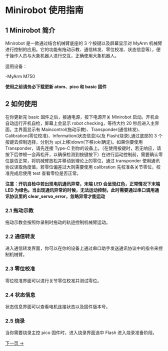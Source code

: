 # Minirobot 使用指南

## 1 Minirobot 简介

Minirobot 是一款通过结合机械臂底座的 3 个按键以及屏幕显示对 MyArm 机械臂进行控制的应用。它的功能有拖动示教、通信转发、零位校准、状态信息等），便于操作人员与大象机器人进行交互，正确使用大象机器人。

适用设备：

-MyArm M750

**使用之前请务必下载更新 atom、pico 和 basic 固件**

## 2 如何使用

在你更新完 basic 固件之后，接通电源，按下电源开关 Minirobot 启动。开机会自动运行开机自检，屏幕上会显示 robot checking，等待大约 20 秒后进入主界面。主界面显示有 Maincontrol(拖动示教)、Transponder(通信转发)、Calibration(零位校准)、Information(状态信息)以及 Flash(烧录),通过底部的 3 个按键去控制选择，分别为 up(上移)down(下移)ok(确定)。如果你要使用 Transponder，请先连接 Type-C 到你的设备上。（在使用按键时，若无响应，请按下后停顿一会再松开，以确保检测到按键按下）在进行运动控制前，需要确认零位是否正常，将机械臂放松并移动到理论上的零位，通过 transponder 使用通讯协议读取角度值，若零位偏差过大则需要使用 calibration 先校准各关节零位，校准完成后使用 test 查看零位是否正常。

**注意：开机自检中若出现电机通讯异常，末端 LED 会呈现红色，正常情况下末端 LED 为绿色。当出现通讯异常的时候，无法运动控制，此时需要通过串口调用通讯协议里的 clear_servo_error，忽略异常才能运动**

### 2.1 拖动示教

拖动示教会按照你录制时拖动的轨迹控制机械臂运动。

### 2.2 通信转发

进入通信转发界面，你可以在你的设备上通过串口助手发送通讯协议中的指令来控制机械臂。

### 2.3 零位校准

零位校准界面可以进行关节零位校准并测试零位。

### 2.4 状态信息

状态信息界面可以查看电机连接状态以及固件版本号。

### 2.5 烧录

当你需要烧录主控 pico 固件时，进入烧录界面选中 Flash 进入烧录准备阶段。

[下一页 →](./5.1.1.2-maincontrol.md)<br>
